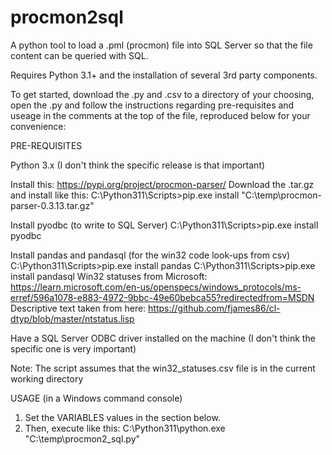 # procmon2sql
A python tool to load a .pml (procmon) file into SQL Server so that the file content can be queried with SQL.  

Requires Python 3.1+ and the installation of several 3rd party components.

To get started, download the .py and .csv to a directory of your choosing, open the .py and follow the instructions regarding pre-requisites and useage in the comments at the top of the file, reproduced below for your convenience:

PRE-REQUISITES

Python 3.x (I don't think the specific release is that important) 

Install this: https://pypi.org/project/procmon-parser/
Download the .tar.gz and install like this:
C:\Python311\Scripts>pip.exe install "C:\temp\procmon-parser-0.3.13.tar.gz"

Install pyodbc (to write to SQL Server)
C:\Python311\Scripts>pip.exe install pyodbc

Install pandas and pandasql (for the win32 code look-ups from csv)
C:\Python311\Scripts>pip.exe install pandas
C:\Python311\Scripts>pip.exe install pandasql
Win32 statuses from Microsoft: https://learn.microsoft.com/en-us/openspecs/windows_protocols/ms-erref/596a1078-e883-4972-9bbc-49e60bebca55?redirectedfrom=MSDN
Descriptive text taken from here: https://github.com/fjames86/cl-dtyp/blob/master/ntstatus.lisp

Have a SQL Server ODBC driver installed on the machine (I don't think the specific one is very important)

Note: The script assumes that the win32_statuses.csv file is in the current working directory

USAGE (in a Windows command console)
1. Set the VARIABLES values in the section below.  
2. Then, execute like this:  C:\Python311\python.exe "C:\temp\procmon2_sql.py"

